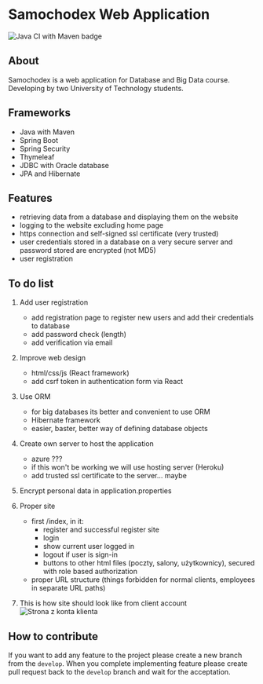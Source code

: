 # Samochodex Web Application

![Java CI with Maven badge](https://github.com/kacpergrzegorzewski/Samochodex/workflows/Java%20CI%20with%20Maven/badge.svg)

## About

Samochodex is a web application for Database and Big Data course.
Developing by two University of Technology students.

## Frameworks

- Java with Maven
- Spring Boot
- Spring Security
- Thymeleaf
- JDBC with Oracle database
- JPA and Hibernate

## Features

- retrieving data from a database and displaying them on the website
- logging to the website excluding home page
- https connection and self-signed ssl certificate (very trusted)
- user credentials stored in a database on a very secure server and password stored are encrypted (not MD5)
- user registration

## To do list

1. Add user registration
    - add registration page to register new users and add their credentials to database
    - add password check (length)
    - add verification via email

2. Improve web design
    - html/css/js (React framework)
    - add csrf token in authentication form via React

3. Use ORM
    - for big databases its better and convenient to use ORM
    - Hibernate framework
    - easier, baster, better way of defining database objects

4. Create own server to host the application
    - azure ???
    - if this won't be working we will use hosting server (Heroku)
    - add trusted ssl certificate to the server... maybe

5. Encrypt personal data in application.properties

6. Proper site
    - first /index, in it:
        * register and successful register site
        * login
        * show current user logged in
        * logout if user is sign-in
        * buttons to other html files (poczty, salony, użytkownicy), secured with role based authorization
    - proper URL structure (things forbidden for normal clients, employees in separate URL paths)

7. This is how site should look like from client account
![Strona z konta klienta](https://user-images.githubusercontent.com/52577030/103287091-eb5ad580-49e1-11eb-84cc-c87aefc6074a.png)

## How to contribute

If you want to add any feature to the project please create a new branch from the `develop`.
When you complete implementing feature please create pull request back to the `develop` branch
and wait for the acceptation.
